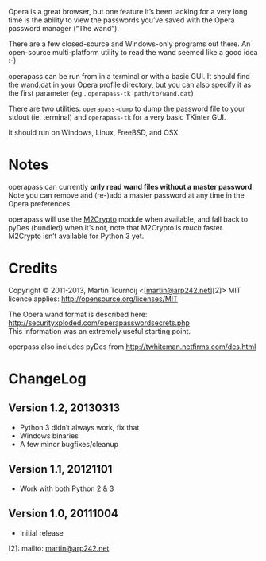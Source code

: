 Opera is a great browser, but one feature it’s been lacking for a very long
time is the ability to view the passwords you’ve saved with the Opera password
manager (“The wand”).

There are a few closed-source and Windows-only programs out there. An
open-source multi-platform utility to read the wand seemed like a good idea :-) 

operapass can be run from in a terminal or with a basic GUI. It should find the
wand.dat in your Opera profile directory, but you can also specify it as the
first parameter (eg.. `operapass-tk path/to/wand.dat`)

There are two utilities: `operapass-dump` to dump the password file to your
stdout (ie. terminal) and `operapass-tk` for a very basic TKinter GUI. 

It should run on Windows, Linux, FreeBSD, and OSX.

Notes
=====
operapass can currently **only read wand files without a master password**. Note
you can remove and (re-)add a master password at any time in the Opera
preferences. 

operapass will use the [M2Crypto][1] module when available, and fall back to pyDes
(bundled) when it’s not, note that M2Crypto is *much* faster. M2Crypto isn’t
available for Python 3 yet.

Credits
=======
Copyright © 2011-2013, Martin Tournoij <[martin@arp242.net][2]>
MIT licence applies: http://opensource.org/licenses/MIT  

The Opera wand format is described here:  
http://securityxploded.com/operapasswordsecrets.php  
This information was an extremely useful starting point. 

operpass also includes pyDes from http://twhiteman.netfirms.com/des.html 

ChangeLog
=========
Version 1.2, 20130313
---------------------
- Python 3 didn’t always work, fix that
- Windows binaries
- A few minor bugfixes/cleanup

Version 1.1, 20121101
---------------------
- Work with both Python 2 & 3

Version 1.0, 20111004
---------------------
- Initial release


[1]: https://pypi.python.org/pypi/M2Crypto
[2]: mailto: martin@arp242.net
